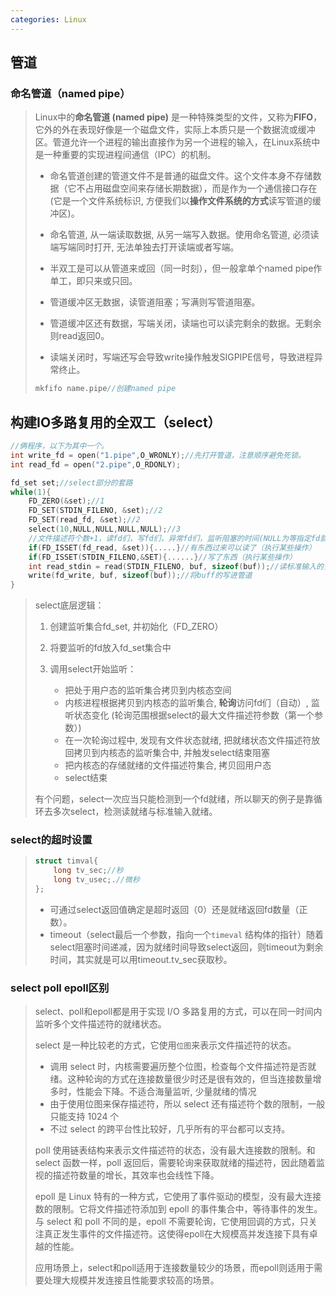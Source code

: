 ```yaml
---
categories: Linux
---
```

##  管道

### 命名管道（named pipe）

> Linux中的**命名管道 (named  pipe)** 是一种特殊类型的文件，又称为**FIFO**，它外的外在表现好像是一个磁盘文件，实际上本质只是一个数据流或缓冲区。管道允许一个进程的输出直接作为另一个进程的输入，在Linux系统中是一种重要的实现进程间通信（IPC）的机制。
>
> - 命名管道创建的管道文件不是普通的磁盘文件。这个文件本身不存储数据（它不占用磁盘空间来存储长期数据），而是作为一个通信接口存在 (它是一个文件系统标识, 方便我们以**操作文件系统的方式**读写管道的缓冲区)。
>
> - 命名管道, 从一端读取数据, 从另一端写入数据。使用命名管道, 必须读端写端同时打开, 无法单独去打开读端或者写端。
>
> - 半双工是可以从管道来或回（同一时刻），但一般拿单个named pipe作单工，即只来或只回。
>
> - 管道缓冲区无数据，读管道阻塞；写满则写管道阻塞。
>
> - 管道缓冲区还有数据，写端关闭，读端也可以读完剩余的数据。无剩余则read返回0。
>
> - 读端关闭时，写端还写会导致write操作触发SIGPIPE信号，导致进程异常终止。
>
>   
>
> ````c
> mkfifo name.pipe//创建named pipe
> ````
>

## 构建IO多路复用的全双工（select）

```c
//俩程序，以下为其中一个。
int write_fd = open("1.pipe",O_WRONLY);//先打开管道，注意顺序避免死锁。
int read_fd = open("2.pipe",O_RDONLY);

fd_set set;//select部分的套路
while(1){
    FD_ZERO(&set);//1
    FD_SET(STDIN_FILENO, &set);//2
    FD_SET(read_fd, &set);//2
    select(10,NULL,NULL,NULL,NULL);//3
    //文件描述符个数+1，读fd们，写fd们，异常fd们，监听阻塞的时间(NULL为等指定fd就绪，0为不等待检查fd直接返回)；
    if(FD_ISSET(fd_read, &set)){.....}//有东西过来可以读了（执行某些操作）
    if(FD_ISSET(STDIN_FILENO,&SET){......}//写了东西（执行某些操作）
    int read_stdin = read(STDIN_FILENO, buf, sizeof(buf));//读标准输入的，传到buff
    write(fd_write, buf, sizeof(buf));//将buff的写进管道
}
```

> select底层逻辑：
>
> 1. 创建监听集合fd_set, 并初始化（FD_ZERO）
>
> 2. 将要监听的fd放入fd_set集合中
> 3. 调用select开始监听：
>    - 把处于用户态的监听集合拷贝到内核态空间
>    - 内核进程根据拷贝到内核态的监听集合, **轮询**访问fd们（自动）, 监听状态变化 (轮询范围根据select的最大文件描述符参数（第一个参数）)
>    - 在一次轮询过程中, 发现有文件状态就绪, 把就绪状态文件描述符放回拷贝到内核态的监听集合中, 并触发select结束阻塞
>    - 把内核态的存储就绪的文件描述符集合, 拷贝回用户态
>    - select结束
>
> 有个问题，select一次应当只能检测到一个fd就绪，所以聊天的例子是靠循环去多次select，检测读就绪与标准输入就绪。

### select的超时设置

> ````c
> struct timval{
>     long tv_sec;//秒
>     long tv_usec;.//微秒
> };
> ````
>
> - 可通过select返回值确定是超时返回（0）还是就绪返回fd数量（正数）。
> - timeout（select最后一个参数，指向一个`timeval` 结构体的指针）随着select阻塞时间递减，因为就绪时间导致select返回，则timeout为剩余时间，其实就是可以用timeout.tv_sec获取秒。

### select poll epoll区别

> select、poll和epoll都是用于实现 I/O 多路复用的方式，可以在同一时间内监听多个文件描述符的就绪状态。
>
> select 是一种比较老的方式，它使用`位图`来表示文件描述符的状态。
>
> - 调用 select 时，内核需要遍历整个位图，检查每个文件描述符是否就绪。这种轮询的方式在连接数量很少时还是很有效的，但当连接数量增多时，性能会下降。不适合海量监听, 少量就绪的情况
> - 由于使用位图来保存描述符，所以 select 还有描述符个数的限制，一般只能支持 1024 个
> - 不过 select 的跨平台性比较好，几乎所有的平台都可以支持。
>
> poll 使用链表结构来表示文件描述符的状态，没有最大连接数的限制。和 select 函数一样，poll 返回后，需要轮询来获取就绪的描述符，因此随着监视的描述符数量的增长，其效率也会线性下降。
>
> epoll 是 Linux 特有的一种方式，它使用了事件驱动的模型，没有最大连接数的限制。它将文件描述符添加到 epoll 的事件集合中，等待事件的发生。与 select 和 poll 不同的是，epoll 不需要轮询，它使用回调的方式，只关注真正发生事件的文件描述符。这使得epoll在大规模高并发连接下具有卓越的性能。
>
> 
>
> 应用场景上，select和poll适用于连接数量较少的场景，而epoll则适用于需要处理大规模并发连接且性能要求较高的场景。
